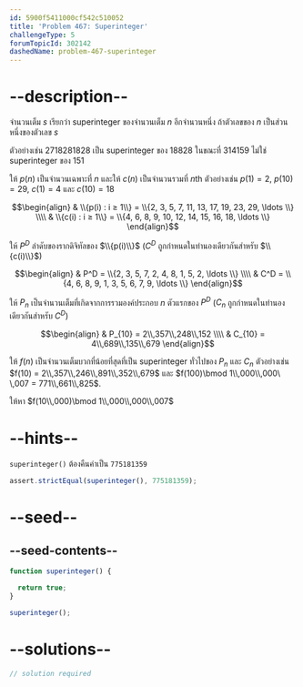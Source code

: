 ```yaml
---
id: 5900f5411000cf542c510052
title: 'Problem 467: Superinteger'
challengeType: 5
forumTopicId: 302142
dashedName: problem-467-superinteger
---
```


# --description--

จำนวนเต็ม $s$ เรียกว่า superinteger ของจำนวนเต็ม $n$ อีกจำนวนหนึ่ง ถ้าตัวเลขของ $n$ เป็นส่วนหนึ่งของตัวเลข $s$

ตัวอย่างเช่น 2718281828 เป็น superinteger ของ 18828 ในขณะที่ 314159 ไม่ใช่ superinteger ของ 151

ให้ $p(n)$ เป็นจำนวนเฉพาะที่ $n$ และให้ $c(n)$ เป็นจำนวนรวมที่ $n$th ตัวอย่างเช่น $p(1) = 2$, $p(10) = 29$, $c(1) = 4$ และ $c(10) = 18$

$$\begin{align}
  & \\{p(i) : i ≥ 1\\} = \\{2, 3, 5, 7, 11, 13, 17, 19, 23, 29, \ldots \\} \\\\
  & \\{c(i) : i ≥ 1\\} = \\{4, 6, 8, 9, 10, 12, 14, 15, 16, 18, \ldots \\}
\end{align}$$

ให้ $P^D$ ลำดับของรากดิจิทัลของ $\\{p(i)\\}$ ($C^D$ ถูกกำหนดในทำนองเดียวกันสำหรับ $\\{c(i)\\}$)

$$\begin{align}
  & P^D = \\{2, 3, 5, 7, 2, 4, 8, 1, 5, 2, \ldots \\} \\\\
  & C^D = \\{4, 6, 8, 9, 1, 3, 5, 6, 7, 9, \ldots \\}
\end{align}$$

ให้ $P_n$ เป็นจำนวนเต็มที่เกิดจากการรวมองค์ประกอบ $n$ ตัวแรกของ $P^D$ ($C_n$ ถูกกำหนดในทำนองเดียวกันสำหรับ $C^D$)

$$\begin{align}
  & P_{10} = 2\\,357\\,248\\,152 \\\\
  & C_{10} = 4\\,689\\,135\\,679
\end{align}$$

ให้ $f(n)$ เป็นจำนวนเต็มบวกที่น้อยที่สุดที่เป็น superinteger ทั่วไปของ $P_n$ และ $C_n$ ตัวอย่างเช่น $f(10) = 2\\,357\\,246\\,891\\,352\\,679$ และ $f(100)\bmod 1\\,000\\,000\ \,007 = 771\\,661\\,825$.

ให้หา $f(10\\,000)\bmod 1\\,000\\,000\\,007$

# --hints--

`superinteger()` ต้องคืนค่าเป็น `775181359`

```js
assert.strictEqual(superinteger(), 775181359);
```

# --seed--

## --seed-contents--

```js
function superinteger() {

  return true;
}

superinteger();
```

# --solutions--

```js
// solution required
```

